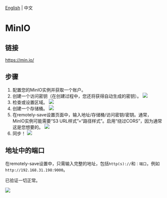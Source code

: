 <!---
说明：GitHub Copilot 翻译
--->
[English](/docs/remote_services/s3_minio/README.md) | 中文

# MinIO

## 链接

<https://min.io/>

## 步骤

1. 配置您的MinIO实例并获取一个账户。
2. 创建一个访问密钥（在创建过程中，您还将获得自动生成的密钥）。
   ![](./minio_access_key.png)
3. 检查或设置区域。
   ![](./minio_region.png)
4. 创建一个存储桶。
   ![](./minio_create_bucket.png)
5. 在remotely-save设置页面中，输入地址/存储桶/访问密钥/密钥。通常，MinIO实例可能需要“S3 URL样式”=“路径样式”。启用“绕过CORS”，因为通常这是您想要的。
   ![](./minio_rs_settings.png)
6. 同步！
   ![](./minio_sync_success.png)

## 地址中的端口

在remotely-save设置中，只需输入完整的地址，包括`http(s)://`和`：端口`，例如`http://192.168.31.198:9000`。

已验证一切正常。

![](./minio_custom_port.png)
